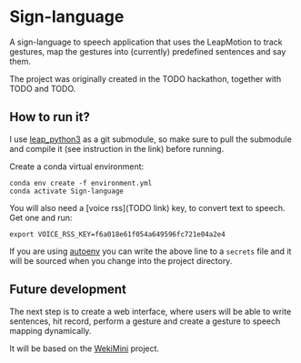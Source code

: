# Sign-language

A sign-language to speech application that uses the LeapMotion to track gestures, map the gestures into (currently) predefined sentences and say them.

The project was originally created in the TODO hackathon, together with TODO and TODO.

## How to run it?
I use [leap_python3](https://github.com/Nagasaki45/leap_python3) as a git submodule, so make sure to pull the submodule and compile it (see instruction in the link) before running.

Create a conda virtual environment:

    conda env create -f environment.yml
    conda activate Sign-language

You will also need a [voice rss](TODO link) key, to convert text to speech. Get one and run:

    export VOICE_RSS_KEY=f6a018e61f054a649596fc721e04a2e4

If you are using [autoenv](https://github.com/horosgrisa/autoenv) you can write the above line to a `secrets` file and it will be sourced when you change into the project directory.

## Future development

The next step is to create a web interface, where users will be able to write sentences, hit record, perform a gesture and create a gesture to speech mapping dynamically.

It will be based on the [WekiMini](http://www.wekinator.org/) project.
